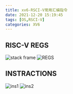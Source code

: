 ```yaml
---
title: xv6-RSCI-V常用汇编指令
date: 2021-12-20 15:19:45
tags: [OS,RSCI-V]
categories: XV6
---
```

## RISC-V REGS

![stack frame](1.jpg)
![REGS](2.jpg)

## INSTRACTIONS

![ins1](3.jpg)
![ins2](4.jpg)
